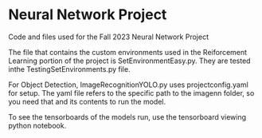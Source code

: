 # Neural Network Project
 Code and files used for the Fall 2023 Neural Network Project

The file that contains the custom environments used in the Reiforcement Learning portion of the project is SetEnvironmentEasy.py. They are tested inthe TestingSetEnvironments.py file.

For Object Detection, ImageRecognitionYOLO.py uses projectconfig.yaml for setup. The yaml file refers to the specific path to the imagenn folder, so you need that and its contents to run the model.

To see the tensorboards of the models run, use the tensorboard viewing python notebook.
